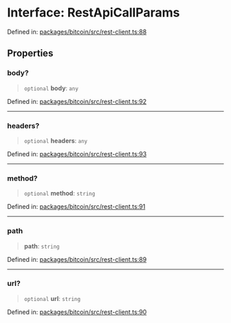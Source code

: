 # Interface: RestApiCallParams

Defined in: [packages/bitcoin/src/rest-client.ts:88](https://github.com/dcdpr/did-btcr2-js/blob/c82bc5c69016e1146a0c52c6e6b21621f5abd6d4/packages/bitcoin/src/rest-client.ts#L88)

## Properties

### body?

> `optional` **body**: `any`

Defined in: [packages/bitcoin/src/rest-client.ts:92](https://github.com/dcdpr/did-btcr2-js/blob/c82bc5c69016e1146a0c52c6e6b21621f5abd6d4/packages/bitcoin/src/rest-client.ts#L92)

***

### headers?

> `optional` **headers**: `any`

Defined in: [packages/bitcoin/src/rest-client.ts:93](https://github.com/dcdpr/did-btcr2-js/blob/c82bc5c69016e1146a0c52c6e6b21621f5abd6d4/packages/bitcoin/src/rest-client.ts#L93)

***

### method?

> `optional` **method**: `string`

Defined in: [packages/bitcoin/src/rest-client.ts:91](https://github.com/dcdpr/did-btcr2-js/blob/c82bc5c69016e1146a0c52c6e6b21621f5abd6d4/packages/bitcoin/src/rest-client.ts#L91)

***

### path

> **path**: `string`

Defined in: [packages/bitcoin/src/rest-client.ts:89](https://github.com/dcdpr/did-btcr2-js/blob/c82bc5c69016e1146a0c52c6e6b21621f5abd6d4/packages/bitcoin/src/rest-client.ts#L89)

***

### url?

> `optional` **url**: `string`

Defined in: [packages/bitcoin/src/rest-client.ts:90](https://github.com/dcdpr/did-btcr2-js/blob/c82bc5c69016e1146a0c52c6e6b21621f5abd6d4/packages/bitcoin/src/rest-client.ts#L90)
